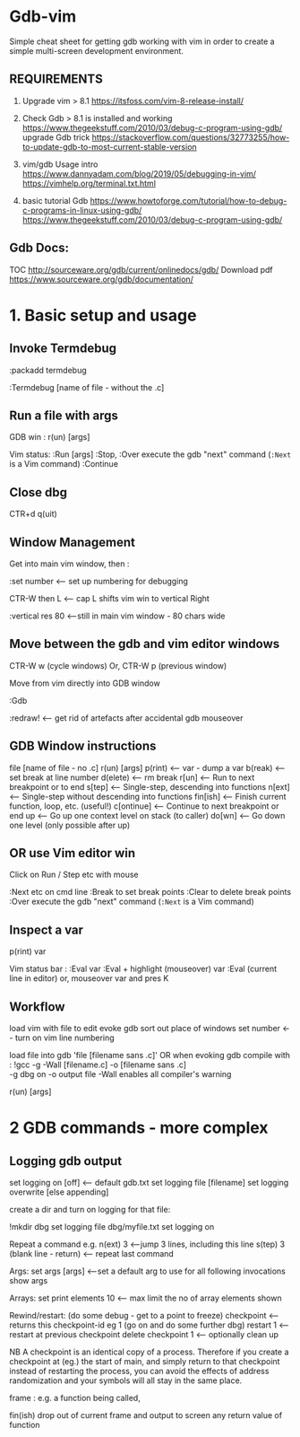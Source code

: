 # Gdb-vim
Simple cheat sheet for getting gdb working with vim in order to create a simple multi-screen development environment.

## REQUIREMENTS

1. Upgrade vim > 8.1 
https://itsfoss.com/vim-8-release-install/

2. Check Gdb > 8.1 is installed and working
https://www.thegeekstuff.com/2010/03/debug-c-program-using-gdb/
upgrade Gdb trick
https://stackoverflow.com/questions/32773255/how-to-update-gdb-to-most-current-stable-version

3. vim/gdb Usage intro
https://www.dannyadam.com/blog/2019/05/debugging-in-vim/
https://vimhelp.org/terminal.txt.html

4. basic tutorial Gdb
https://www.howtoforge.com/tutorial/how-to-debug-c-programs-in-linux-using-gdb/
https://www.thegeekstuff.com/2010/03/debug-c-program-using-gdb/

## Gdb Docs:
TOC 			http://sourceware.org/gdb/current/onlinedocs/gdb/
Download pdf 		https://www.sourceware.org/gdb/documentation/



# 1. Basic setup and usage

## Invoke Termdebug

:packadd termdebug

:Termdebug [name of file - without the .c]

## Run a file with args

GDB win : r(un) [args]

Vim status:
:Run [args]
:Stop,
:Over        execute the gdb "next" command (`:Next` is a Vim command)
:Continue

## Close dbg

CTR+d
q(uit)

## Window Management

Get into main vim window, then :

:set number <-- set up numbering for debugging

CTR-W then L <-- cap L shifts vim win to vertical Right

:vertical res 80 <--still in main vim window - 80 chars wide

## Move between the gdb and vim editor windows

CTR-W w (cycle windows)
Or,
CTR-W p (previous window)

Move from vim directly into GDB window

:Gdb 

:redraw! 	<-- get rid of artefacts after accidental gdb mouseover

## GDB Window instructions

file [name of file - no .c] 
r(un) [args]
p(rint) 	<--  var - dump a var
b(reak) 	<--  set break at line number
d(elete)	<--  rm break
r[un] 		<--  Run to next breakpoint or to end
s[tep] 		<--  Single-step, descending into functions
n[ext] 		<--  Single-step without descending into functions
fin[ish] 	<--  Finish current function, loop, etc. (useful!)
c[ontinue] 	<--  Continue to next breakpoint or end
up	 	<--  Go up one context level on stack (to caller)
do[wn] 	 	<--  Go down one level (only possible after up) 

## OR use Vim editor win
Click on Run / Step etc with mouse

:Next 		etc on cmd line
:Break 		to set break points
:Clear 		to delete break points
:Over        	execute the gdb "next" command (`:Next` is a Vim command)

## Inspect a var
p(rint) var 

Vim status bar :
:Eval var
:Eval + highlight (mouseover) var
:Eval (current line in editor)
or,
mouseover var and pres K

## Workflow

load vim with file to edit
evoke gdb
sort out place of windows
set number <-- turn on vim line numbering

load file into gdb 'file [filename sans .c]'
OR when evoking gdb
compile with :
!gcc -g -Wall [filename.c] -o [filename sans .c]  
		-g dbg on 
		-o output file 
		-Wall enables all compiler's warning

r(un) [args]

# 2 GDB commands - more complex

## Logging gdb output

set logging on [off] <-- default gdb.txt
set logging file [filename]
set logging overwrite [else appending]

create a dir and turn on logging for that file:

!mkdir dbg
set logging file dbg/myfile.txt
set logging on


Repeat a command e.g.
n(ext) 3 <--jump 3 lines, including this line
s(tep) 3
(blank line - return) <-- repeat last command

Args:
set args [args] <--set a default arg to use for all following invocations
show args 

Arrays:
set print elements 10 <-- max limit the no of array elements shown

Rewind/restart:
	(do some debug - get to a point to freeze)
checkpoint 		<-- returns this checkpoint-id eg 1
	(go on and do some further dbg)
restart 1 		<-- restart at previous checkpoint
delete checkpoint 1  	<-- optionally clean up

NB A checkpoint is an identical copy of a process. Therefore if you create a checkpoint at (eg.) the start of main, and simply return to that checkpoint instead of restarting the process, you can avoid the effects of address randomization and your symbols will all stay in the same place. 

frame : e.g. a function being called, 

fin(ish) drop out of current frame and output to screen any return value of function


